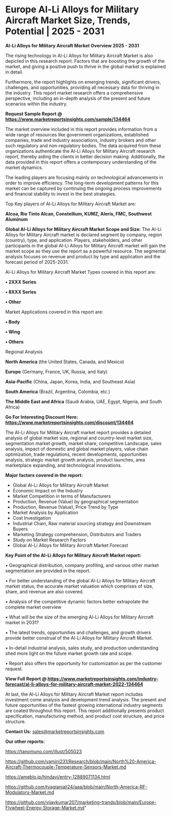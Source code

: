 # Europe Al-Li Alloys for Military Aircraft Market Size, Trends, Potential | 2025 - 2031

<Strong> Al-Li Alloys for Military Aircraft Market Overview 2025 - 2031</strong>

The rising technology in Al-Li Alloys for Military Aircraft Market is also depicted in this research report. Factors that are boosting the growth of the market, and giving a positive push to thrive in the global market is explained in detail.

Furthermore, the report highlights on emerging trends, significant drivers, challenges, and opportunities, providing all necessary data for thriving in the industry. This report market research offers a comprehensive perspective, including an in-depth analysis of the present and future scenarios within the industry.

<strong>Request Sample Report @ <a href=https://www.marketreportsinsights.com/sample/134464>https://www.marketreportsinsights.com/sample/134464</a></strong>

The market overview included in this report provides information from a wide range of resources like government organizations, established companies, trade and industry associations, industry brokers and other such regulatory and non-regulatory bodies. The data acquired from these organizations authenticate the Al-Li Alloys for Military Aircraft research report, thereby aiding the clients in better decision making. Additionally, the data provided in this report offers a contemporary understanding of the market dynamics.

The leading players are focusing mainly on technological advancements in order to improve efficiency. The long-term development patterns for this market can be captured by continuing the ongoing process improvements and financial stability to invest in the best strategies.

Top Key players of Al-Li Alloys for Military Aircraft Market are:

<strong>Alcoa, Rio Tinto Alcan, Constellium, KUMZ, Aleris, FMC, Southwest Aluminum</strong>

<strong><b>Global Al-Li Alloys for Military Aircraft Market Scope and Size:</b></strong>
The Al-Li Alloys for Military Aircraft market is declared segment by company, region (country), type, and application. Players, stakeholders, and other participants in the global Al-Li Alloys for Military Aircraft market will gain the market scope as they use the report as a powerful resource. The segmental analysis focuses on revenue and product by type and application and the forecast period of 2025-2031.

Al-Li Alloys for Military Aircraft Market Types covered in this report are:

<strong>• 2XXX Series

• 8XXX Series

• Other</strong>

Market Applications covered in this report are:

<strong>• Body

• Wing

• Others</strong> 

Regional Analysis

<strong>North America</strong> (the United States, Canada, and Mexico)

<strong>Europe</strong> (Germany, France, UK, Russia, and Italy)

<strong>Asia-Pacific</strong> (China, Japan, Korea, India, and Southeast Asia)

<strong>South America</strong> (Brazil, Argentina, Colombia, etc.)

<strong>The Middle East and Africa</strong> (Saudi Arabia, UAE, Egypt, Nigeria, and South Africa)

<strong>Go For Interesting Discount Here: <a href=https://www.marketreportsinsights.com/discount/134464>https://www.marketreportsinsights.com/discount/134464</a></strong>

The Al-Li Alloys for Military Aircraft market report provides a detailed analysis of global market size, regional and country-level market size, segmentation market growth, market share, competitive Landscape, sales analysis, impact of domestic and global market players, value chain optimization, trade regulations, recent developments, opportunities analysis, strategic market growth analysis, product launches, area marketplace expanding, and technological innovations.

<strong><b>Major factors covered in the report:</b></strong>
<ul>
  <li>Global Al-Li Alloys for Military Aircraft Market </li>
  <li>Economic Impact on the Industry</li>
  <li>Market Competition in terms of Manufacturers</li>
  <li>Production, Revenue (Value) by geographical segmentation</li>
  <li>Production, Revenue (Value), Price Trend by Type</li>
  <li>Market Analysis by Application</li>
  <li>Cost Investigation</li>
  <li>Industrial Chain, Raw material sourcing strategy and Downstream Buyers</li>
  <li>Marketing Strategy comprehension, Distributors and Traders</li>
  <li>Study on Market Research Factors</li>
  <li>Global Al-Li Alloys for Military Aircraft Market Forecast</li>
</ul>

<strong><b>Key Point of the Al-Li Alloys for Military Aircraft Market report:</b></strong>

• Geographical distribution, company profiling, and various other market segmentation are provided in the report.

• For better understanding of the global Al-Li Alloys for Military Aircraft market status, the accurate market valuation which comprises of size, share, and revenue are also covered.

• Analysis of the competitive dynamic factors better extrapolate the complete market overview

• What will be the size of the emerging Al-Li Alloys for Military Aircraft market in 2031?

• The latest trends, opportunities and challenges, and growth drivers provide better construal of the Al-Li Alloys for Military Aircraft Market.

• In-detail industrial analysis, sales study, and production understanding shed more light on the future market growth rate and scope.

• Report also offers the opportunity for customization as per the customer request.

<strong><b>View Full Report @ <a href=https://www.marketreportsinsights.com/industry-forecast/al-li-alloys-for-military-aircraft-market-2022-134464>https://www.marketreportsinsights.com/industry-forecast/al-li-alloys-for-military-aircraft-market-2022-134464</a></b></strong>


At last, the Al-Li Alloys for Military Aircraft Market report includes investment come analysis and development trend analysis. The present and future opportunities of the fastest growing international industry segments are coated throughout this report. This report additionally presents product specification, manufacturing method, and product cost structure, and price structure.

<strong>Contact Us:</strong>
sales@marketreportsinsights.com

<strong>Our other reports:</strong>

<a href=https://tanomuno.com/illust/505023>https://tanomuno.com/illust/505023</a>

<a href=https://github.com/yamini231/Research/blob/main/North%20-America-Aircraft-Thermocouple-Temperature-Sensors-Market.md>https://github.com/yamini231/Research/blob/main/North%20-America-Aircraft-Thermocouple-Temperature-Sensors-Market.md</a>

<a href=https://ameblo.jp/hindavi/entry-12889071134.html>https://ameblo.jp/hindavi/entry-12889071134.html</a>

<a href=https://github.com/tyagianjali24/aaa/blob/main/North-America-RF-Modulators-Market.md>https://github.com/tyagianjali24/aaa/blob/main/North-America-RF-Modulators-Market.md</a>

<a href=https://github.com/vijaykumar207/marketing-trands/blob/main/Europe-Flywheel-Energy-Storage-Market.md>https://github.com/vijaykumar207/marketing-trands/blob/main/Europe-Flywheel-Energy-Storage-Market.md</a>"
